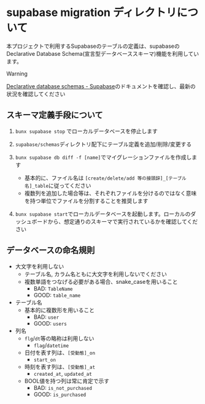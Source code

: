 # supabase migration ディレクトリについて

本プロジェクトで利用するSupabaseのテーブルの定義は、supabaseのDeclarative Database Schema(宣言型データベーススキーマ)機能を利用しています。

> [!WARNING]
>
> [Declarative database schemas - Supabase]のドキュメントを確認し、最新の状況を確認してください

## スキーマ定義手段について

1. `bunx supabase stop` でローカルデータベースを停止します
1. `supabase/schemas`ディレクトリ配下にテーブル定義を追加/削除/変更する
1. `bunx supabase db diff -f [name]`でマイグレーションファイルを作成します

    - 基本的に、ファイル名は `[create/delete/add 等の接頭辞]_[テーブル名]_table`に従ってください
    - 複数列を追加した場合等は、それぞれファイルを分けるのではなく意味を持つ単位でファイルを分割することを推奨します

1. `bunx supabase start`でローカルデータベースを起動します。ローカルのダッシュボードから、想定通りのスキーマで実行されているかを確認してください

[Declarative database schemas - Supabase]: https://supabase.com/docs/guides/local-development/declarative-database-schemas#other-entities

## データベースの命名規則

- 大文字を利用しない
  - テーブル名, カラム名ともに大文字を利用しないでください
  - 複数単語をつなげる必要がある場合、snake_caseを用いること
    - BAD: `TableName`
    - GOOD: `table_name`
- テーブル名
  - 基本的に複数形を用いること
    - BAD: `user`
    - GOOD: `users`
- 列名
  - `flg`/`dt`等の略称は利用しない
    - `flag`/`datetime`
  - 日付を表す列は、`[受動態]_on`
    - `start_on`
  - 時刻を表す列は、`[受動態]_at`
    - `created_at`, `updated_at`
  - BOOL値を持つ列は常に肯定で示す
    - BAD: `is_not_purchased`
    - GOOD: `is_purchased`
